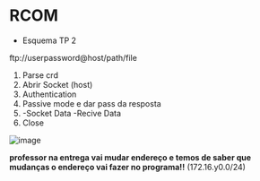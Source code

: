 # RCOM

* Esquema TP 2

ftp://userpassword@host/path/file
 
1. Parse crd
2. Abrir Socket (host)
3. Authentication
4. Passive mode e dar pass da resposta
5. -Socket Data
   -Recive Data
6. Close

![image](https://github.com/Diogoafg7/RCOM/assets/95471762/b886e503-1277-466f-8803-a5d953b14eca)

**professor na entrega vai mudar endereço e temos de saber que mudanças o endereço vai fazer no programa!!** (172.16.y0.0/24)

